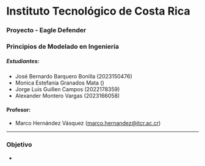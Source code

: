 # Instituto Tecnológico de Costa Rica
### Proyecto - Eagle Defender
### Principios de Modelado en Ingeniería
##### Estudiantes:
- José Bernardo Barquero Bonilla (2023150476)
- Monica Estefania Granados Mata ()
- Jorge Luis Guillen Campos (2022178359)
- Alexander Montero Vargas (2023166058)
#### Profesor:
- Marco Hernández Vásquez (marco.hernandez@itcr.ac.cr)
----
### Objetivo 
-
